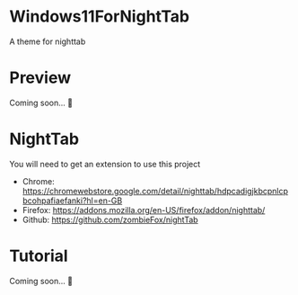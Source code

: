 # Windows11ForNightTab
A theme for nighttab

# Preview
Coming soon... 👀

# NightTab
You will need to get an extension to use this project
- Chrome: https://chromewebstore.google.com/detail/nighttab/hdpcadigjkbcpnlcpbcohpafiaefanki?hl=en-GB
- Firefox: https://addons.mozilla.org/en-US/firefox/addon/nighttab/
- Github: https://github.com/zombieFox/nightTab

# Tutorial
Coming soon... 👀
